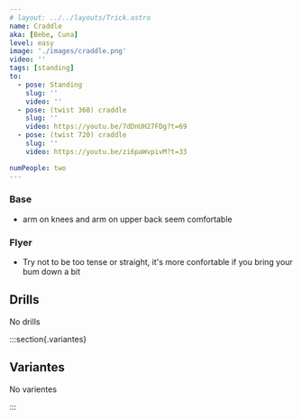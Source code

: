 ```yaml
---
# layout: ../../layouts/Trick.astro
name: Craddle
aka: [Bebe, Cuna]
level: easy
image: './images/craddle.png'
video: ''
tags: [standing]
to:
  - pose: Standing
    slug: ''
    video: ''
  - pose: (twist 360) craddle
    slug: ''
    video: https://youtu.be/7dDnUH27FDg?t=69
  - pose: (twist 720) craddle
    slug: ''
    video: https://youtu.be/zi6paWvpivM?t=33

numPeople: two
---
```


### Base

- arm on knees and arm on upper back seem comfortable

### Flyer

- Try not to be too tense or straight, it's more confortable if you bring your bum down a bit

## Drills

No drills

<!-- [super dave video](https://www.youtube.com/watch?v=qa5iG6k3W0s) -->

:::section{.variantes}

## Variantes

No varientes

<!-- - ![Bow Pose](./images/acro-back-bird-bow.png)
  _Bow pose_ -->

:::
